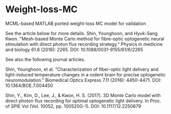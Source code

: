 # Weight-loss-MC
MCML-based MATLAB ported weight-loss MC model for validation

See the article below for more details.
Shin, Younghoon, and Hyuk-Sang Kwon. "Mesh-based Monte Carlo method for fibre-optic optogenetic neural stimulation with direct photon flux recording strategy." Physics in medicine and biology 61.6 (2016): 2265.
DOI:  10.1088/0031-9155/61/6/2265

See also the following journal articles.

Shin, Younghoon, et al. "Characterization of fiber-optic light delivery and light-induced temperature changes in a rodent brain for precise optogenetic neuromodulation." Biomedical Optics Express 7.11 (2016): 4450-4471.
DOI:  10.1364/BOE.7.004450

Shin, Y., Kim, D., Lee, J., & Kwon, H. S. (2017). 3D Monte Carlo model with direct photon flux recording for optimal optogenetic light delivery. In Proc. of SPIE Vol (Vol. 10052, pp. 100520G-1).
DOI: 10.1117/12.2250679
